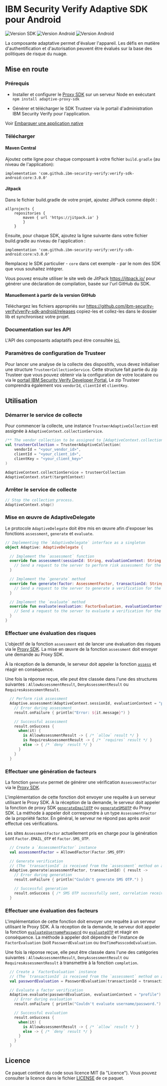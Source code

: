 # IBM Security Verify Adaptive SDK pour Android

![Version SDK](https://img.shields.io/badge/IBM%20Security%20Verify%20Adaptive%20SDK-3.0.0-blue.svg)
![Version Android](https://img.shields.io/badge/Android-12-green.svg)
![Version Android](https://img.shields.io/badge/Android%20API-31-green.svg)

La composante adaptative permet d'évaluer l'appareil. Les défis en matière d'authentification et d'autorisation peuvent être évalués sur la base des politiques de risque du nuage.

## Mise en route

### Prérequis

- Installer et configurer le
    [Proxy SDK](https://github.com/IBM-Security/adaptive-proxy-sdk-javascript) sur un serveur Node en exécutant `npm install adaptive-proxy-sdk`

- Générer et télécharger le SDK Trusteer via le portail d'administration IBM Security Verify pour l'application.

Voir [Embarquer une application native](https://docs.verify.ibm.com/verify/docs/on-boarding-a-native-application)

### Télécharger

#### Maven Central
Ajoutez cette ligne pour chaque composant à votre fichier `build.gradle` (au niveau de l'application):

    implementation 'com.github.ibm-security-verify:verify-sdk-android:core:3.0.0'

#### Jitpack
Dans le fichier build.gradle de votre projet, ajoutez JitPack comme dépôt :

    allprojects {
        repositories {
            maven { url 'https://jitpack.io' }
            }
        }

Ensuite, pour chaque SDK, ajoutez la ligne suivante dans votre fichier build.gradle au niveau de l'application :

    implementation 'com.github.ibm-security-verify:verify-sdk-android:core:v3.0.0'

Remplacez le SDK particulier - `core` dans cet exemple - par le nom des SDK que vous souhaitez intégrer.

Vous pouvez ensuite utiliser le site web de JitPack https://jitpack.io/ pour générer une déclaration de compilation, basée sur l'url GitHub du SDK.

#### Manuellement à partir de la version GitHub
Téléchargez les fichiers appropriés sur https://github.com/ibm-security-verify/verify-sdk-android/releases copiez-les et collez-les dans le dossier lib et synchronisez votre projet.


### Documentation sur les API
L'API des composants adaptatifs peut être consultée [ici.](https://ibm-security-verify.github.io/android/adaptive/docs/)


### Paramètres de configuration de Trusteer

Pour lancer une analyse de la collecte des dispositifs, vous devez initialiser une structure `TrusteerCollectionService`.  Cette structure fait partie du zip Trusteer que vous pouvez obtenir via la configuration de votre locataire ou via le [portail IBM Security Verify Developer Portal.](https://www.ibm.com/docs/en/security-verify?topic=applications-accessing-security-verify-developer-portal)  Le zip Trusteer comprendra également vos `vendorId`, `clientId` et `clientKey`.


## Utilisation

### Démarrer le service de collecte
Pour commencer la collecte, une instance `TrusteerAdaptiveCollection` est assignée à `AdaptiveContext.collectionService`.

```kotlin
/** The vendor collection to be assigned to [AdaptiveContext.collectionService]. */
val trusteerCollection = TrusteerAdaptiveCollection(
    vendorId = "<your_vendor_id>",
    clientId = "<your_client_id>",
    clientKey = "<your_client_key>"
)

AdaptiveContext.collectionService = trusteerCollection
AdaptiveContext.start(targetContext)
```

### Arrêter le service de collecte
```kotlin
// Stop the collection process.
AdaptiveContext.stop()
```

### Mise en œuvre de AdaptiveDelegate

Le protocole `AdaptiveDelegate` doit être mis en œuvre afin d'exposer les fonctions `assessment`, `generate` et `evaluate`.

```kotlin
// Implementing the `AdaptiveDelegate` interface as a singleton
object Adaptive: AdaptiveDelegate {

  // Implement the `assessment` function
  override fun assessment(sessionId: String, evaluationContext: String, completion: (Result<AdaptiveResult>) -> Unit) {
    // Send a request to the server to perform risk assessment for the given session ID using the Proxy SDK.
  }

  // Implement the `generate` method
  override fun generate(factor: AssessmentFactor, transactionId: String, completion: (Result<OtpGenerateResult?>) -> Unit) {
    // Send a request to the server to generate a verification for the given `factor` using the Proxy SDK.
  }

  // Implement the `evaluate` method
  override fun evaluate(evaluation: FactorEvaluation, evaluationContext: String, completion: (Result<AdaptiveResult>) -> Unit) {
    // Send a request to the server to evaluate a verification for the given `FactorEvaluation` using the Proxy SDK.
  }
}
```

### Effectuer une évaluation des risques

L'objectif de la fonction `assessment` est de lancer une évaluation des risques via le [Proxy SDK](https://github.com/IBM-Security/adaptive-sdk-javascript). La mise en œuvre de la fonction `assessment` doit envoyer une demande au Proxy SDK.

À la réception de la demande, le serveur doit appeler la fonction
[`assess`](https://github.com/IBM-Security/adaptive-sdk-javascript/tree/develop#assess-a-policy) et réagir en conséquence.

Une fois la réponse reçue, elle peut être classée dans l'une des structures suivantes : `AllowAssessmentResult`, `DenyAssessmentResult` ou `RequiresAssessmentResult`.

```kotlin
  // Perform risk assessment
  Adaptive.assessment(AdaptiveContext.sessionId, evaluationContext = "profile") { result ->
    // Error during assessment
    result.onFailure { println("Error: ${it.message}") }

    // Successful assessment
    result.onSuccess {
      when(it) {
        is AllowAssessmentResult -> { /* `allow` result */ }
        is RequiresAssessmentResult -> { /* `requires` result */ }
        else -> { /* `deny` result */ }
      }
    }
  }
```

### Effectuer une génération de facteurs

La fonction `generate` permet de générer une vérification `AssessmentFactor` via le [Proxy SDK](https://github.com/IBM-Security/adaptive-sdk-javascript).

L'implémentation de cette fonction doit envoyer une requête à un serveur utilisant le Proxy SDK. À la réception de la demande, le serveur doit appeler la fonction de proxy SDK [`generateEmailOTP`](https://github.com/IBM-Security/adaptive-sdk-javascript/tree/develop#generate-an-email-otp-verification) ou [`generateSMSOTP`](https://github.com/IBM-Security/adaptive-sdk-javascript/tree/develop#generate-an-sms-otp-verification) du Proxy SDK. La méthode à appeler doit correspondre à un type `AssessmentFactor` de la propriété factor. En général, le serveur ne répond pas après avoir effectué ces vérifications.

Les sites `AssessmentFactor` actuellement pris en charge pour la génération sont `Factor.EMAIL_OTP` et `Factor.SMS_OTP`.

```kotlin
  // Create a `AssessmentFactor` instance
  val assessmentFactor = AllowedFactor(Factor.SMS_OTP)

  // Generate verification
  // (The `transactionId` is received from the `assessment` method on a `requires` status.)
  Adaptive.generate(assessmentFactor, transactionId) { result ->
    // Error during generation
    result.onFailure { println("Couldn't generate SMS OTP.") }

    // Successful generation
    result.onSuccess { /* SMS OTP successfully sent, correlation received. */ }
  }
```

### Effectuer une évaluation des facteurs

L'implémentation de cette fonction doit envoyer une requête à un serveur utilisant le Proxy SDK. À la réception de la demande, le serveur doit appeler la fonction [`evaluateUsernamePassword`](https://github.com/IBM-Security/adaptive-sdk-javascript/tree/develop#evaluate-a-username-password-verification)
ou [`evaluateOTP`](https://github.com/IBM-Security/adaptive-sdk-javascript/tree/develop#evaluate-an-otp-verification)
et réagir en conséquence. La méthode à appeler doit dépendre de l'instance de `FactorEvaluation` (soit
`PasswordEvaluation` ou `OneTimePasscodeEvaluation`.

Une fois la réponse reçue, elle peut être classée dans l'une des catégories suivantes : `AllowAssessmentResult`, `DenyAssessmentResult` ou
`RequiresAssessmentResult` à transmettre à la fonction `completion`.

```kotlin
  // Create a `FactorEvaluation` instance
  // (The `transactionId` is received from the `assessment` method on a `requires` status.)
  val passwordEvaluation = PasswordEvaluation(transactionId = transactionId, username = "username", password = "password")

  // Evaluate a factor verification
  Adaptive.evaluate(passwordEvaluation, evaluationContext = "profile") { result ->
    // Error during evaluation
    result.onFailure { println("Couldn't evaluate username/password.") }

    // Successful evaluation
    result.onSuccess {
      when(it) {
        is AllowAssessmentResult -> { /* `allow` result */ }
        else -> { /* `deny` result */ }
      }
    }
  }
```

## Licence
Ce paquet contient du code sous licence MIT (la "Licence"). Vous pouvez consulter la licence dans le fichier [LICENSE](../../LICENSE) de ce paquet.

<!-- v2.3.7 : caits-prod-app-gp_webui_20241231T140338-2_en_fr -->